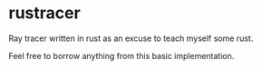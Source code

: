 # rustracer
Ray tracer written in rust as an excuse to teach myself some rust.

Feel free to borrow anything from this basic implementation.
